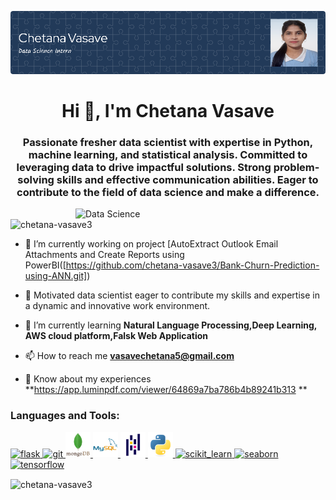 ![logo](https://github.com/chetana-vasave3/Chetana-Vasave/blob/main/github-header-image%20(6).png)
<h1 align="center">Hi 👋, I'm Chetana Vasave</h1>
<h3 align="center">Passionate fresher data scientist with expertise in Python, machine learning, and statistical analysis. Committed to leveraging data to drive impactful solutions. Strong problem-solving skills and effective communication abilities. Eager to contribute to the field of data science and make a difference.</h3>

<img align="right" alt="Data Science" width="400" src="https://digitalcreativemind.com/wp-content/uploads/2021/06/Analytics_amp_Data_Science.gif">

<p align="left"> <img src="https://komarev.com/ghpvc/?username=chetana-vasave3&label=Profile%20views&color=0e75b6&style=flat" alt="chetana-vasave3" /> </p>

- 🔭 I’m currently working on project [AutoExtract Outlook Email Attachments and Create Reports using PowerBI([https://github.com/chetana-vasave3/Bank-Churn-Prediction-using-ANN.git])

- 🤝 Motivated data scientist eager to contribute my skills and expertise in a dynamic and innovative work environment.

- 🌱 I’m currently learning **Natural Language Processing,Deep Learning, AWS cloud platform,Falsk Web Application**

- 📫 How to reach me **vasavechetana5@gmail.com**

- 📄 Know about my experiences **https://app.luminpdf.com/viewer/64869a7ba786b4b89241b313
**

<h3 align="left">Languages and Tools:</h3>
<p align="left"> <a href="https://flask.palletsprojects.com/" target="_blank" rel="noreferrer"> <img src="https://www.vectorlogo.zone/logos/pocoo_flask/pocoo_flask-icon.svg" alt="flask" width="40" height="40"/> </a> <a href="https://git-scm.com/" target="_blank" rel="noreferrer"> <img src="https://www.vectorlogo.zone/logos/git-scm/git-scm-icon.svg" alt="git" width="40" height="40"/> </a> <a href="https://www.mongodb.com/" target="_blank" rel="noreferrer"> <img src="https://raw.githubusercontent.com/devicons/devicon/master/icons/mongodb/mongodb-original-wordmark.svg" alt="mongodb" width="40" height="40"/> </a> <a href="https://www.mysql.com/" target="_blank" rel="noreferrer"> <img src="https://raw.githubusercontent.com/devicons/devicon/master/icons/mysql/mysql-original-wordmark.svg" alt="mysql" width="40" height="40"/> </a> <a href="https://pandas.pydata.org/" target="_blank" rel="noreferrer"> <img src="https://raw.githubusercontent.com/devicons/devicon/2ae2a900d2f041da66e950e4d48052658d850630/icons/pandas/pandas-original.svg" alt="pandas" width="40" height="40"/> </a> <a href="https://www.python.org" target="_blank" rel="noreferrer"> <img src="https://raw.githubusercontent.com/devicons/devicon/master/icons/python/python-original.svg" alt="python" width="40" height="40"/> </a> <a href="https://scikit-learn.org/" target="_blank" rel="noreferrer"> <img src="https://upload.wikimedia.org/wikipedia/commons/0/05/Scikit_learn_logo_small.svg" alt="scikit_learn" width="40" height="40"/> </a> <a href="https://seaborn.pydata.org/" target="_blank" rel="noreferrer"> <img src="https://seaborn.pydata.org/_images/logo-mark-lightbg.svg" alt="seaborn" width="40" height="40"/> </a> <a href="https://www.tensorflow.org" target="_blank" rel="noreferrer"> <img src="https://www.vectorlogo.zone/logos/tensorflow/tensorflow-icon.svg" alt="tensorflow" width="40" height="40"/> </a> </p>

<p><img align="center" src="https://github-readme-stats.vercel.app/api/top-langs?username=chetana-vasave3&show_icons=true&locale=en&layout=compact" alt="chetana-vasave3" /></p>

